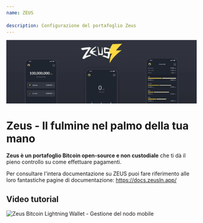 ```yaml
---
name: ZEUS

description: Configurazione del portafoglio Zeus
---
```


![Zeus](assets/cover.jpeg)

# Zeus - Il fulmine nel palmo della tua mano

**Zeus è un portafoglio Bitcoin open-source e non custodiale** che ti dà il pieno controllo su come effettuare pagamenti.

Per consultare l'intera documentazione su ZEUS puoi fare riferimento alle loro fantastiche pagine di documentazione: https://docs.zeusln.app/

## Video tutorial

![Zeus Bitcoin Lightning Wallet - Gestione del nodo mobile](https://youtu.be/hmmehTnV3ys)
